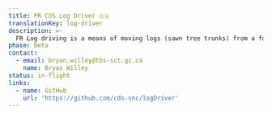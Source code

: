 ```yaml
---
title: FR CDS Log Driver 🇨🇦
translationKey: log-driver
description: >-
  FR Log driving is a means of moving logs (sawn tree trunks) from a forest to sawmills and pulp mills downstream using the current of a river. In our case we want to move logs (console messages) out of developer consoles and into places like StackDriver(Google Cloud/AWS). By storing logs in a standard centralized location it can make it easier to automatically monitor, review, query, and consult logs.
phase: beta
contact:
  - email: bryan.willey@tbs-sct.gc.ca
    name: Bryan Willey
status: in-flight
links:
  - name: GitHub
    url: 'https://github.com/cds-snc/logDriver'
---
```


